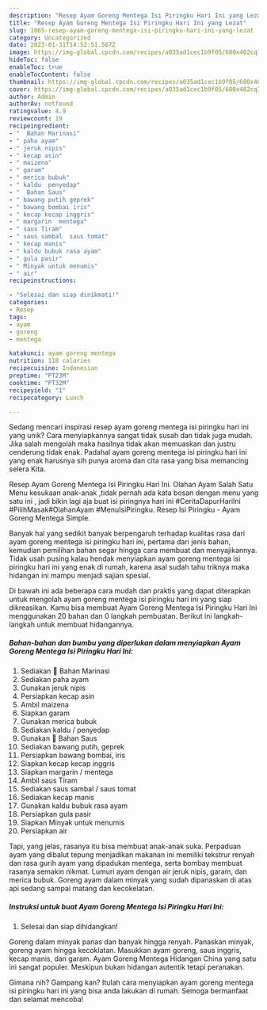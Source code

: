 ```yaml
---
description: "Resep Ayam Goreng Mentega Isi Piringku Hari Ini yang Lezat"
title: "Resep Ayam Goreng Mentega Isi Piringku Hari Ini yang Lezat"
slug: 1065-resep-ayam-goreng-mentega-isi-piringku-hari-ini-yang-lezat
category: Uncategorized
date: 2023-01-31T14:52:51.567Z
image: https://img-global.cpcdn.com/recipes/a035ad1cec1b9f05/680x482cq70/ayam-goreng-mentega-isi-piringku-hari-ini-foto-resep-utama.jpg
hideToc: false
enableToc: true
enableTocContent: false
thumbnail: https://img-global.cpcdn.com/recipes/a035ad1cec1b9f05/680x482cq70/ayam-goreng-mentega-isi-piringku-hari-ini-foto-resep-utama.jpg
cover: https://img-global.cpcdn.com/recipes/a035ad1cec1b9f05/680x482cq70/ayam-goreng-mentega-isi-piringku-hari-ini-foto-resep-utama.jpg
author: Admin
authorAv: notfound
ratingvalue: 4.9
reviewcount: 19
recipeingredient:
- "  Bahan Marinasi"
- " paha ayam"
- " jeruk nipis"
- " kecap asin"
- " maizena"
- " garam"
- " merica bubuk"
- " kaldu  penyedap"
- "  Bahan Saus"
- " bawang putih geprek"
- " bawang bombai iris"
- " kecap kecap inggris"
- " margarin  mentega"
- " saus Tiram"
- " saus sambal  saus tomat"
- " kecap manis"
- " kaldu bubuk rasa ayam"
- " gula pasir"
- " Minyak untuk menumis"
- " air"
recipeinstructions:

- "Selesai dan siap dinikmati!"
categories:
- Resep
tags:
- ayam
- goreng
- mentega

katakunci: ayam goreng mentega 
nutrition: 118 calories
recipecuisine: Indonesian
preptime: "PT23M"
cooktime: "PT32M"
recipeyield: "1"
recipecategory: Lunch

---
```





Sedang mencari inspirasi resep ayam goreng mentega isi piringku hari ini yang unik? Cara menyiapkannya sangat tidak susah dan tidak juga mudah. Jika salah mengolah maka hasilnya tidak akan memuaskan dan justru cenderung tidak enak. Padahal ayam goreng mentega isi piringku hari ini yang enak harusnya sih punya aroma dan cita rasa yang bisa memancing selera Kita.





Resep Ayam Goreng Mentega Isi Piringku Hari Ini. Olahan Ayam Salah Satu Menu kesukaan anak-anak ,tidak pernah ada kata bosan dengan menu yang satu ini , jadi bikin lagi aja buat isi piringnya hari ini #CeritaDapurHariIni #PilihMasak#OlahanAyam #MenuIsiPiringku. Resep Isi Piringku - Ayam Goreng Mentega Simple.

Banyak hal yang sedikit banyak berpengaruh terhadap kualitas rasa dari ayam goreng mentega isi piringku hari ini, pertama dari jenis bahan, kemudian pemilihan bahan segar hingga cara membuat dan menyajikannya. Tidak usah pusing kalau hendak menyiapkan ayam goreng mentega isi piringku hari ini yang enak di rumah, karena asal sudah tahu triknya maka hidangan ini mampu menjadi sajian spesial.






Di bawah ini ada beberapa cara mudah dan praktis yang dapat diterapkan untuk mengolah ayam goreng mentega isi piringku hari ini yang siap dikreasikan. Kamu bisa membuat Ayam Goreng Mentega Isi Piringku Hari Ini menggunakan 20 bahan dan 0 langkah pembuatan. Berikut ini langkah-langkah untuk membuat hidangannya.

<!--inarticleads1-->

##### Bahan-bahan dan bumbu yang diperlukan dalam menyiapkan Ayam Goreng Mentega Isi Piringku Hari Ini:

1. Sediakan  🌿 Bahan Marinasi
1. Sediakan  paha ayam
1. Gunakan  jeruk nipis
1. Persiapkan  kecap asin
1. Ambil  maizena
1. Siapkan  garam
1. Gunakan  merica bubuk
1. Sediakan  kaldu / penyedap
1. Gunakan  🌿 Bahan Saus
1. Sediakan  bawang putih, geprek
1. Persiapkan  bawang bombai, iris
1. Siapkan  kecap kecap inggris
1. Siapkan  margarin / mentega
1. Ambil  saus Tiram
1. Sediakan  saus sambal / saus tomat
1. Sediakan  kecap manis
1. Gunakan  kaldu bubuk rasa ayam
1. Persiapkan  gula pasir
1. Siapkan  Minyak untuk menumis
1. Persiapkan  air


Tapi, yang jelas, rasanya itu bisa membuat anak-anak suka. Perpaduan ayam yang dibalut tepung menjadikan makanan ini memiliki tekstrur renyah dan rasa gurih ayam yang dipadukan mentega, serta bombay membuat rasanya semakin nikmat. Lumuri ayam dengan air jeruk nipis, garam, dan merica bubuk. Goreng ayam dalam minyak yang sudah dipanaskan di atas api sedang sampai matang dan kecokelatan. 

<!--inarticleads2-->

##### Instruksi untuk buat Ayam Goreng Mentega Isi Piringku Hari Ini:


1. Selesai dan siap dihidangkan!

Goreng dalam minyak panas dan banyak hingga renyah. Panaskan minyak, goreng ayam hingga kecoklatan. Masukkan ayam goreng, saus inggris, kecap manis, dan garam. Ayam Goreng Mentega Hidangan China yang satu ini sangat populer. Meskipun bukan hidangan autentik tetapi peranakan. 

Gimana nih? Gampang kan? Itulah cara menyiapkan ayam goreng mentega isi piringku hari ini yang bisa anda lakukan di rumah. Semoga bermanfaat dan selamat mencoba!
